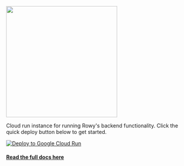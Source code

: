 
<img width="300" src="https://user-images.githubusercontent.com/307298/134683235-ee2eed34-a7cf-418d-8890-bbcacb499b33.png"/>

Cloud run instance for running Rowy's backend functionality. Click the quick deploy button below to get started.


[![Deploy to Google Cloud Run](https://deploy.cloud.run/button.svg)](https://deploy.cloud.run/?git_repo=https://github.com/rowyio/rowyRun.git)

#### [Read the full docs here](https://docs.rowy.io)
